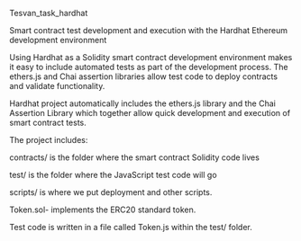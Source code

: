 
Tesvan_task_hardhat


Smart contract test development and execution with the Hardhat Ethereum development environment

Using Hardhat as a Solidity smart contract development environment makes it easy to include automated tests as part of the development process. The ethers.js and Chai assertion libraries allow test code to deploy contracts and validate functionality.


Hardhat project automatically includes the ethers.js library and the Chai Assertion Library which together allow quick development and execution of smart contract tests. 

The project includes:

contracts/ is the folder where the smart contract Solidity code lives

test/ is the folder where the JavaScript test code will go

scripts/ is where we put deployment and other scripts.

Token.sol- implements the ERC20 standard token.

Test code is written in a file called Token.js within the test/ folder.
